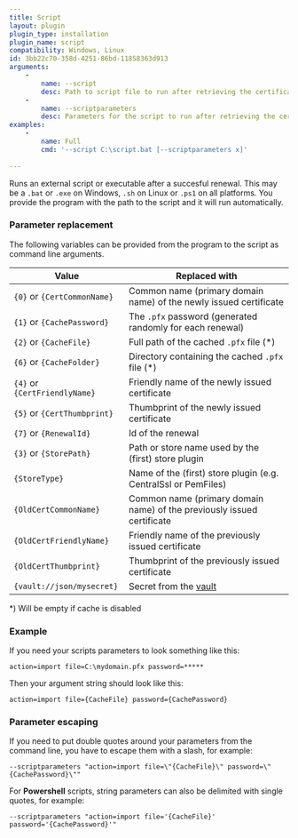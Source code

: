 ```yaml
---
title: Script
layout: plugin
plugin_type: installation
plugin_name: script
compatibility: Windows, Linux
id: 3bb22c70-358d-4251-86bd-11858363d913
arguments:
    - 
        name: --script
        desc: Path to script file to run after retrieving the certificate. This may be an executable file or a Powershell (.ps1) script.
    -
        name: --scriptparameters
        desc: Parameters for the script to run after retrieving the certificate.    
examples:
    - 
        name: Full
        cmd: '--script C:\script.bat [--scriptparameters x]'
 
---
```


Runs an external script or executable after a succesful renewal. This may be a `.bat` or `.exe` on Windows, `.sh` on Linux or `.ps1` on all platforms. You provide the program with the path to the script and it will run automatically.

### Parameter replacement
The following variables can be provided from the program to the script as command line arguments.

| Value          |  Replaced with |
|----------------|----------------|
| `{0}` or `{CertCommonName}` | Common name (primary domain name) of the newly issued certificate          |
| `{1}` or `{CachePassword}` | The `.pfx` password (generated randomly for each renewal)  |
| `{2}` or `{CacheFile}`       | Full path of the cached `.pfx` file (*)                                 |
| `{6}` or `{CacheFolder}`       | Directory containing the cached `.pfx` file (*)                                 |
| `{4}` or `{CertFriendlyName}`       |  Friendly name of the newly issued certificate                               |
| `{5}` or `{CertThumbprint}`      | Thumbprint of the newly issued certificate                             |
| `{7}` or `{RenewalId}`       | Id of the renewal                                    |
| `{3}` or `{StorePath}`      | Path or store name used by the (first) store plugin   |
| `{StoreType}`        |  Name of the (first) store plugin (e.g. CentralSsl or PemFiles)                                    |
| `{OldCertCommonName}`        |  Common name (primary domain name) of the previously issued certificate |
| `{OldCertFriendlyName}`        |  Friendly name of the previously issued certificate |
| `{OldCertThumbprint}`        |  Thumbprint of the previously issued certificate |
| `{vault://json/mysecret}`        |  Secret from the [vault](https://www.simple-acme.com/manual/advanced-use/secret-management) |


*) Will be empty if cache is disabled

### Example
If you need your scripts parameters to look something like this:

`action=import file=C:\mydomain.pfx password=*****`

Then your argument string should look like this:

`action=import file={CacheFile} password={CachePassword}`

### Parameter escaping
If you need to put double quotes around your parameters from the command line, you have to escape them with a slash, for example:

`--scriptparameters "action=import file=\"{CacheFile}\" password=\"{CachePassword}\""`

For **Powershell** scripts, string parameters can also be delimited with single quotes, for example:

`--scriptparameters "action=import file='{CacheFile}' password='{CachePassword}'"`